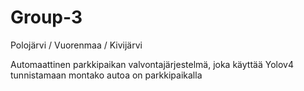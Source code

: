 # Group-3
Polojärvi / Vuorenmaa / Kivijärvi

Automaattinen parkkipaikan valvontajärjestelmä, joka käyttää Yolov4 tunnistamaan montako autoa on parkkipaikalla
